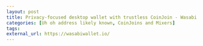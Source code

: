 ```yaml
---
layout: post
title: Privacy-focused desktop wallet with trustless CoinJoin - Wasabi
categories: [Uh oh address likely known, CoinJoins and Mixers]
tags: 
external_url: https://wasabiwallet.io/
---
```

